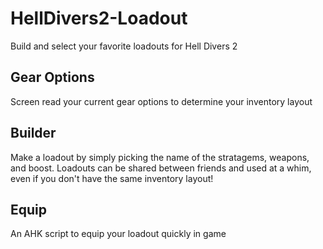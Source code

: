 # HellDivers2-Loadout
Build and select your favorite loadouts for Hell Divers 2

## Gear Options
Screen read your current gear options to determine your inventory layout

## Builder
Make a loadout by simply picking the name of the stratagems, weapons, and boost. 
Loadouts can be shared between friends and used at a whim, even if you don't have the same inventory layout!

## Equip
An AHK script to equip your loadout quickly in game
